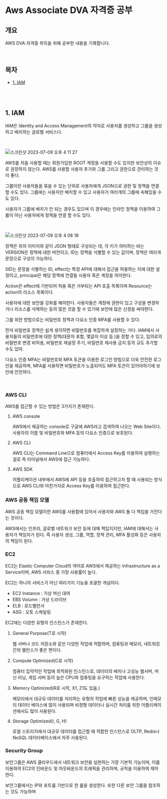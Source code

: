 # Aws Associate DVA 자격증 공부

## 개요

AWS DVA 자격증 취득을 위해 공부한 내용을 기록합니다.

<br />

## 목차

- [1. IAM](#1-iam)

  <br />

  <br />

## 1. IAM

IAM은 Identity and Access Management의 약자로 사용자를 생성하고 그룹을 생성하고 배치하는 글로벌 서비스다.

<br />

![스크린샷 2023-07-09 오후 4 11 27](https://github.com/pinomaker-hoo/TIL/assets/56928532/55b6cf0f-3ad9-42f4-a6b9-ef22baafb094)

AWS를 처음 사용할 때는 회원가입한 ROOT 계정을 사용할 수도 있지만 보안상의 이슈로 권장하지 않는다. AWS를 사용할 사용자 추가와 그룹 그리고 권한으로 관리하는 것이 좋다.

그룹이란 사용자들을 묶을 수 있는 단위로 사용자에게 JSON으로 권한 및 정책을 연결할 수도 있다. 그룹에는 사용자만 배치할 수 있고 사용자가 여러개의 그룹에 속해있을 수도 있다.

사용자가 그룹에 배치가 안 되는 경우도 있으며 이 경우에는 인라인 정책을 이용하여 그룹이 아닌 사용자에게 정책을 연결 할 수도 있다.

<br />

![스크린샷 2023-07-09 오후 4 08 18](https://github.com/pinomaker-hoo/TIL/assets/56928532/5d81768b-8300-4fad-acdd-0e0bc5376578)

정책은 위의 이미지와 같이 JSON 형태로 구성되는 데, 각 키가 의미하는 바는 VERSION은 정책에 대한 버전이고, ID는 정책을 식별할 수 있는 값이며, 정책은 여러개 문장으로 구성이 가능하다.

SID는 문장을 식별하는 ID, effect는 특정 API에 대해서 접근을 허용하는 지에 대한 설정이고, principal은 해당 정책에 연결될 사용자 혹은 계정을 의미한다.

Action은 effect에 기반되어 허용 혹은 거부되는 API 호출 목록이며 Resource는 action의 리소스 목록이다.

사용자에 대한 보안을 강화를 해야한다. 사용자들은 계정에 권한이 있고 구성을 변경하거나 리소스를 삭제하는 등의 많은 것을 할 수 있기에 보안에 많은 신경을 써야한다.

그를 위한 방법으로는 비밀번호 정책과 다요소 인증 MFA를 사용할 수 있다.

먼저 비밀번호 정책은 쉽게 생각하면 비밀번호를 복잡하게 설정하는 거다. IAM에서 사용자들의 비밀번호에 대한 정책(대문자 포함, 몇글자 이상 등.)을 정할 수 있고, 임의로의 비밀번호 변경 비허용, 비밀번호 재설정 주기, 비밀번호 재사용 금지 등의 규도 추가할 수도 있따.

다요소 인증 MFA는 비밀번호와 MFA 토큰을 이용한 로그인 방법으로 더욱 안전한 로그인을 제공하며, MFA를 사용하면 비밀번호가 노출되어도 MFA 토큰이 있어야하기에 보안에 안전하다.

<br />

### AWS CLI

AWS를 접근할 수 있는 방법은 3가지가 존재한다.

1. AWS console

   AWS에서 제공하는 console로 구글에 AWS라고 검색하여 나오는 Web Site이다. 사용자의 이름 및 비밀번호와 MFA 등의 다요소 인증으로 보호된다.

2. AWS CLI

   AWS CLI는 Command Line으로 컴퓨터에서 Access Key를 이용하여 실행하는 걸로 즉 터미널에서 AWS에 접근 가능하다.

3. AWS SDK

   어플리케이션 내부에서 AWS에 API 등을 호출하여 접근하고자 할 때 사용되는 방식으로 AWS CLI와 마찬가지로 Access Key를 이용하여 접근한다.

### AWS 공동 책임 모델

AWS 공동 책임 모델이란 AWS를 사용함에 있어서 사용자와 AWS 둘 다 책임을 가진다는 것이다.

AWS에서는 인프라, 글로벌 네트워크 보안 등에 대해 책임지지만, IAM에 대해서는 사용자가 책임자가 된다. 즉 사용자 생성, 그룹, 역할, 정책 관리, MFA 활성화 등은 사용자의 책임이 된다.

### EC2

EC2는 Elastic Computer Cloud의 약어로 AWS에서 제공하는 Infrastructure as a Service이며, AWS 서비스 중 가장 사용률이 높다.

EC2는 하나의 서비스가 아닌 여러가지 기능을 포괄한 개념이다.

- EC2 Instance : 가상 머신 대여
- EBS Volumn : 가상 드라이브
- ELB : 로드밸런서
- ASG : 오토 스케일링

EC2에는 다양한 유형의 인스턴스가 존재한다.

1. General Purpose(T로 시작)

   웹 서버나 코드 저장소와 같은 다양한 작업에 적합하며, 컴퓨팅과 메모리, 네트워킹 간의 밸런스가 좋은 편이다.

2. Compute Optimized(C로 시작)

   컴퓨터 집약적인 작업에 최적화된 인스턴스로, 데이터의 배치나 고성능 웹서버, 머신 러닝, 게임 서버 등의 높은 CPU와 컴퓨팅을 요구하는 작업에 사용한다.

3. Memory Optimized(R로 시작, X1, Z1도 있음.)

   메모리에서 대규모 데이터를 처리하는 유형의 작업에 빠른 성능을 제공하며, 인메모리 데이터 베이스에 많이 사용되며 비정형 데이터나 실시간 처리를 위한 어플리케이션에서도 많이 사용된다.

4. Storage Optimized(I, G, H)

   로컬 스토리지에서 대규모 데이터를 접근할 때 적합한 인스턴스로 OLTP, Redis나 NoSQL 데이터베이스에서 자주 사용된다.

### Security Group

보안그룹은 AWS 클라우드에서 네트워크 보안을 실현하는 가장 기본적 기능이며, 이를 이용하여 EC2의 인바운드 및 아웃바운드의 트래픽을 관리하며, 규칙을 이용하여 제어한다.

보안그룹에서는 IP와 포트를 기반으로 한 룰을 생성한다. 또한 다른 보안 그룹을 참조하는 것도 가능하며
